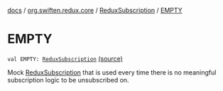 [docs](../../index.md) / [org.swiften.redux.core](../index.md) / [ReduxSubscription](index.md) / [EMPTY](./-e-m-p-t-y.md)

# EMPTY

`val EMPTY: `[`ReduxSubscription`](index.md) [(source)](https://github.com/protoman92/KotlinRedux/tree/master/common/common-core/src/main/kotlin/org/swiften/redux/core/Subscription.kt#L49)

Mock [ReduxSubscription](index.md) that is used every time there is no meaningful subscription logic
to be unsubscribed on.

